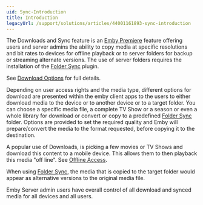 ```yaml
---
uid: Sync-Introduction
title: Introduction
legacyUrl: /support/solutions/articles/44001161893-sync-introduction
---
```


The Downloads and Sync feature is an [Emby Premiere](Emby-Premiere.md) feature offering users and server admins the ability to copy media at specific resolutions and bit rates to devices for offline playback or to server folders for backup or streaming alternate versions. The use of server folders requires the installation of the [Folder Sync](Folder-Sync.md) plugin.

See [Download Options](Sync.md) for full details.

Depending on user access rights and the media type, different options for download are presented within the emby client apps to the users to either download media to the device or to another device or to a target folder. You can choose a specific media file, a complete TV Show or a season or even a whole library for download or convert or copy to a predefined [Folder Sync](Folder-Sync.md) folder. Options are provided to set the required quality and Emby will prepare/convert the media to the format requested, before copying it to the destination.

A popular use of Downloads, is picking a few movies or TV Shows and download this content to a mobile device. This allows them to then playback this media "off line". See [Offline Access](Offline-Access.md).

When using [Folder Sync](Folder-Sync.md), the media that is copied to the target folder would appear as alternative versions to the original media file.

Emby Server admin users have overall control of all download and synced media for all devices and all users.